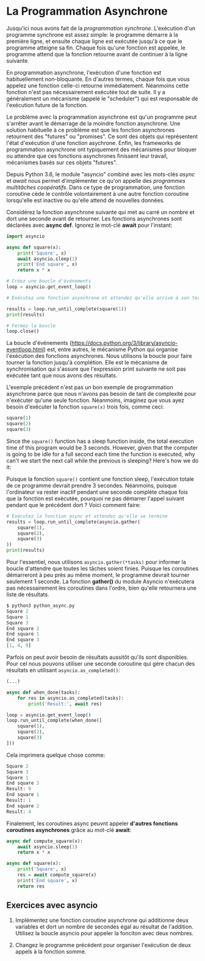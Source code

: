 # La Programmation Asynchrone

Jusqu'ici nous avons fait de la *programmation synchrone*. L'exécution d'un programme synchrone est assez simple: le programme démarre à la première ligne, et ensuite chaque ligne est exécutée jusqu'à ce que le programme atteigne sa fin. Chaque fois qu'une fonction est appelée, le programme attend que la fonction retourne avant de continuer à la ligne suivante. 

En programmation asynchrone, l'exécution d'une fonction est habituellement non-bloquante. En d'autres termes, chaque fois que vous appelez une fonction celle-ci retourne immédiatement. Néanmoins cette fonction n'est pas nécessairement exécutée tout de suite. Il y a généralement un mécanisme (appelé le "scheduler") qui est responsable de l'exécution future de la fonction.

Le problème avec la programmation asynchrone est qu'un programme peut s'arrêter avant le démarrage de la moindre fonction asynchrone. Une solution habituelle à ce problème  est que les fonction asynchrones retournent des "futures" ou "promises". Ce sont des objets qui représentent l'état d'exécution d'une fonction asychrone. Enfin, les frameworks de programmation asynchrone ont typiquement des mécanismes pour bloquer ou attendre que ces fonctions asynchrones finissent leur travail, mécanismes basés sur ces objets "futures".

Depuis Python 3.6, le module "asyncio" combiné avec les mots-clés *async* et *await* nous permet d'implémenter ce qu'on appelle des *programmes multitâches coopératifs*. Dans ce type de programmation, une fonction coroutine cède le contrôle volontairement à une autre fonction coroutine lorsqu'elle est inactive ou qu'elle attend de nouvelles données.

Considérez la fonction asynchrone suivante qui met au carré un nombre et dort une seconde avant de retourner. Les fonctions asynchrones sont déclarées avec **async def**. Ignorez le mot-clé **await** pour l'instant:

```Python
import asyncio

async def square(x):
    print('Square', x)
    await asyncio.sleep(1)
    print('End square', x)
    return x * x

# Créez une boucle d'événements
loop = asyncio.get_event_loop()

# Exécutez une fonction asynchrone et attendez qu'elle arrive à son terme

results = loop.run_until_complete(square(1))
print(results)

# Fermez la boucle
loop.close()
```

La boucle d'événements (<https://docs.python.org/3/library/asyncio-eventloop.html>) est, entre autres, le mécanisme Python qui organise l'exécution des fonctions asynchrones. Nous utilisons la boucle pour faire tourner la fonction jusqu'à complétion. Elle est le mécanisme de synchronisation qui s'assure que l'expression print suivante ne soit pas exécutée tant que nous avons des résultats.

L'exemple précédent n'est pas un bon exemple de programmation asynchrone parce que nous n'avons pas besoin de tant de complexité pour n'exécuter qu'une seule fonction. Néanmoins, imaginez que vous ayez besoin d'exécuter la fonction `square(x)` trois fois, comme ceci:

```python
square(1)
square(2)
square(3)
```

Since the `square()` function has a sleep function inside, the total execution time of this program would be 3 seconds. However, given that the computer is going to be idle for a full second each time the function is executed, why can't we start the next call while the previous is sleeping? Here's how we do it:

Puisque la fonction `square()` contient une fonction sleep, l'exécution totale de ce programme devrait prendre 3 secondes. Néanmoins, puisque l'ordinateur va rester inactif pendant une seconde complète chaque fois que la fonction est exécutée, pourquoi ne pas démarrer l'appel suivant pendant que le précédent dort ? Voici comment faire:

```Python
# Exécutez la fonction async et attendez qu'elle se termine
results = loop.run_until_complete(asyncio.gather(
    square(1),
    square(2),
    square(3)
))
print(results)
```

Pour l'essentiel, nous utilisons ``asyncio.gather(*tasks)`` pour informer la boucle d'attendre que toutes les tâches soient finies. Puisque les coroutines démarreront à peu près au même moment, le programme devrait tourner seulement 1 seconde. La fonction **gather()** du module Asyncio n'exécutera pas nécessairement les coroutines dans l'ordre, bien qu'elle retournera une liste de résultats.

```Python
$ python3 python_async.py
Square 2
Square 1
Square 3
End square 2
End square 1
End square 3
[1, 4, 9]
```

Parfois on peut avoir besoin de résultats aussitôt qu'ils sont disponibles. Pour cel nous pouvons utiliser une seconde coroutine qui gère chacun des résultats en utilisant ``asyncio.as_completed()``:

```Python
(...)

async def when_done(tasks):
    for res in asyncio.as_completed(tasks):
        print('Result:', await res)

loop = asyncio.get_event_loop()
loop.run_until_complete(when_done([
    square(1),
    square(2),
    square(3)
]))
```

Cela imprimera quelque chose comme:

```Python
Square 2
Square 3
Square 1
End square 3
Result: 9
End square 1
Result: 1
End square 2
Result: 4
```

Finalement, les coroutines async peuvnt appeler **d'autres fonctions coroutines asynchrones** grâce au mot-clé **await**:

```Python
async def compute_square(x):
    await asyncio.sleep(1)
    return x * x

async def square(x):
    print('Square', x)
    res = await compute_square(x)
    print('End square', x)
    return res
```

## Exercices avec asyncio

1.  Implémentez une fonction coroutine asynchrone qui additionne deux variables et dort un nombre de secondes égal au résultat de l'addition. Utilisez la boucle asyncio pour appeler la fonciton avec deux nombres.

2.  Changez le programme précédent pour organiser l'exécution de deux appels à la fonction somme. 